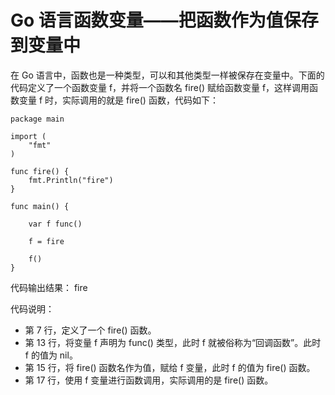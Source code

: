 # Go 语言函数变量——把函数作为值保存到变量中

在 Go 语言中，函数也是一种类型，可以和其他类型一样被保存在变量中。下面的代码定义了一个函数变量 f，并将一个函数名 fire() 赋给函数变量 f，这样调用函数变量 f 时，实际调用的就是 fire() 函数，代码如下：

```
package main

import (
    "fmt"
)

func fire() {
    fmt.Println("fire")
}

func main() {

    var f func()

    f = fire

    f()
}
```

代码输出结果：
fire

代码说明：

*   第 7 行，定义了一个 fire() 函数。
*   第 13 行，将变量 f 声明为 func() 类型，此时 f 就被俗称为“回调函数”。此时 f 的值为 nil。
*   第 15 行，将 fire() 函数名作为值，赋给 f 变量，此时 f 的值为 fire() 函数。
*   第 17 行，使用 f 变量进行函数调用，实际调用的是 fire() 函数。